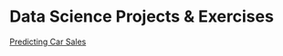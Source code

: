 # Data Science Projects & Exercises 

[Predicting Car Sales](https://github.com/plamenyankov/datascience/blob/main/Car%20Sales.ipynb)  
